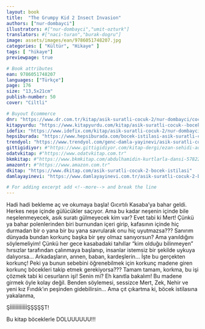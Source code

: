 ```yaml
---
layout: book
title:  "The Grumpy Kid 2 Insect Invasion"
authors: ["nur-dombayci"]
illustrators: #["nur-dombayci","umit-ozturk"]
translators: #["naci-turan","burak-dogru"]
image: assets/images/ean/9786051748207.jpg
categories: [ "Kültür", "Hikaye" ]
tags: [ "hikaye"]
previewpage: true

# Book attributes
ean: 9786051748207
languages: ["Türkçe"]
page: 176
size: "13,5x21cm"
publish-number: 50
cover: "Ciltli"

# Buyout Ecommerce
dnr: "https://www.dr.com.tr/kitap/asik-suratli-cocuk-2/nur-dombayci/cocuk-ve-genclik/genclik-10-yas/roman-oyku/urunno=0001812298001"
kitapyurdu: "https://www.kitapyurdu.com/kitap/asik-suratli-cocuk--bocek-istilasi/502836.html&filter_name=As%C4%B1k+Suratl%C4%B1+%C3%87ocuk"
idefix: "https://www.idefix.com/kitap/asik-suratli-cocuk-2/nur-dombayci/cocuk-ve-genclik/genclik-10-yas/roman-oyku/urunno=0001812298001"
hepsiburada: "https://www.hepsiburada.com/bocek-istilasi-asik-suratli-cocuk-ve-onu-etkilemeyen-siradisi-olaylar-2-p-HBV00000OAK7R"
trendyol: "https://www.trendyol.com/genc-damla-yayinevi/asik-suratli-cocuk-2-p-31619556"
gittigidiyor: #"https://www.gittigidiyor.com/kitap-dergi/ezan-sehidi-adnan-menderes_pdp_732728793"
odatvkitap: #"https://www.odatvkitap.com.tr"
bkmkitap: #"https://www.bkmkitap.com/abdulhamidin-kurtlarla-dansi-578226"
amazontr: #"https://www.amazon.com.tr"
dkitap: "https://www.dkitap.com/asik-suratli-cocuk-2-bocek-istilasi"
damlayayinevi: "https://www.damlayayinevi.com.tr/asik-suratli-cocuk-2-bocek-istilasi"

# For adding excerpt add <!--more--> and break the line
---
```

Hadi hadi
bekleme aç ve okumaya başla!
Gıcırtılı Kasaba’ya bahar geldi. Herkes
neşe içinde gülücükler saçıyor. Ama bu
kadar neşenin içinde bile neşelenmeyecek, asık
suratı gülmeyecek kim var?
Evet tabi ki Mert!
Çünkü ya bahar polenlerinden biri burnundan içeri
girip, kafasının içinde hiç durmadan bir o yana bir bu yana
savrularak onu hiç uyutmazsa??? Sanırım dünyada bundan
korkunç başka bir şey olmaz sanıyorsun? Ama yanıldığını
söylemeliyim! Çünkü her gece kasabadaki tahıllar “kim olduğu
bilinmeyen” hırsızlar tarafından çalınmaya başlanıp, insanlar
istemsiz bir şekilde uykuya dalıyorsa...
Arkadaşların, annen, baban, kardeşlerin...
İşte bu gerçekten korkunç!
Peki ya bunun sebebini öğrenebilmek için korkunç madene
giren korkunç böcekleri takip etmek gerekiyorsa???
Tamam tamam, korkma, bu işi çözmek tabi ki cesurların işi!
Senin mi? Eh kanıtla bakalım! Bu madene girmek öyle kolay
değil. Benden söylemesi, sessizce Mert, Zek, Nehir ve
yeni kız Fındık’ın peşinden gidebilirsin...
Ama çıt çıkartma ki, böcek istilasına yakalanma,

ŞİİİİİİİİİİİİŞŞŞŞŞT!

Bu kitap böceklerle DOLUUUUUU!!!
<!--more--> 

